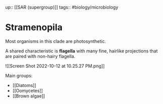 up:: [[SAR (supergroup)]]
tags:: #biology/microbiology 

# Stramenopila

Most organisms in this clade are photosynthetic.

A shared characteristic is **flagella** with many fine, hairlike projections that are paired with non-hairy flagella.

![[Screen Shot 2022-10-12 at 10.25.27 PM.png]]

Main groups:
- [[Diatoms]]
- [[Oomycetes]]
- [[Brown algae]]